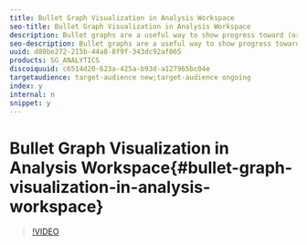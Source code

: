 ```yaml
---
title: Bullet Graph Visualization in Analysis Workspace
seo-title: Bullet Graph Visualization in Analysis Workspace
description: Bullet graphs are a useful way to show progress toward (or in excess of) a goal in your analysis. They provide you with another way to visualize your organization's success.
seo-description: Bullet graphs are a useful way to show progress toward (or in excess of) a goal in your analysis. They provide you with another way to visualize your organization's success.
uuid: d80be272-215b-44a8-8f9f-343dc92af065
products: SG_ANALYTICS
discoiquuid: c6514d20-623a-425a-b93d-a127965bc04e
targetaudience: target-audience new;target-audience ongoing
index: y
internal: n
snippet: y
---
```


# Bullet Graph Visualization in Analysis Workspace{#bullet-graph-visualization-in-analysis-workspace}

>[!VIDEO](https://video.tv.adobe.com/v/23989/?quality=12)

